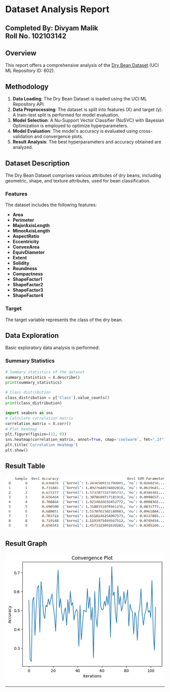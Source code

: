 # Dataset Analysis Report
Completed By: Divyam Malik  
Roll No. 102103142
---

## Overview

This report offers a comprehensive analysis of the [Dry Bean Dataset](https://archive.ics.uci.edu/ml/datasets/Dry+Bean+Dataset) (UCI ML Repository ID: 602).

## Methodology

1. **Data Loading**: The Dry Bean Dataset is loaded using the UCI ML Repository API.
2. **Data Preprocessing**: The dataset is split into features (X) and target (y). A train-test split is performed for model evaluation.
3. **Model Selection**: A Nu-Support Vector Classifier (NuSVC) with Bayesian Optimization is employed to optimize hyperparameters.
4. **Model Evaluation**: The model's accuracy is evaluated using cross-validation and convergence plots.
5. **Result Analysis**: The best hyperparameters and accuracy obtained are analyzed.

## Dataset Description

The Dry Bean Dataset comprises various attributes of dry beans, including geometric, shape, and texture attributes, used for bean classification.

### Features

The dataset includes the following features:

- **Area**
- **Perimeter**
- **MajorAxisLength**
- **MinorAxisLength**
- **AspectRatio**
- **Eccentricity**
- **ConvexArea**
- **EquivDiameter**
- **Extent**
- **Solidity**
- **Roundness**
- **Compactness**
- **ShapeFactor1**
- **ShapeFactor2**
- **ShapeFactor3**
- **ShapeFactor4**

### Target

The target variable represents the class of the dry bean.

## Data Exploration

Basic exploratory data analysis is performed:

### Summary Statistics

```python
# Summary statistics of the dataset
summary_statistics = X.describe()
print(summary_statistics)
```

```python
# Class distribution
class_distribution = y['Class'].value_counts()
print(class_distribution)
```

```python
import seaborn as sns
# Calculate correlation matrix
correlation_matrix = X.corr()
# Plot heatmap
plt.figure(figsize=(12, 8))
sns.heatmap(correlation_matrix, annot=True, cmap='coolwarm', fmt=".2f")
plt.title('Correlation Heatmap')
plt.show()
```

## Result Table

![Result Table](Result_Table.png)

## Result Graph

![Result Graph](Result_Graph.png)

---

